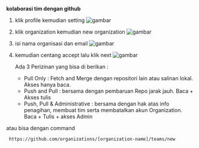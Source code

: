 **kolaborasi tim dengan github**
1. klik profile kemudian setting
![gambar](https://user-images.githubusercontent.com/111225906/184904153-c719551a-e023-40d9-b426-6fac35ec53b0.png)

2. klik organization kemudian new organization
![gambar](https://user-images.githubusercontent.com/111225906/184904392-64502eb1-0705-423f-8522-af6ab64d3f5f.png)

 3. isi nama organisasi dan email
 ![gambar](https://user-images.githubusercontent.com/111225906/184904486-8e97f58b-d32e-4b92-894a-516419347ab3.png)

 4. kemudian centang accept lalu klik next
 ![gambar](https://user-images.githubusercontent.com/111225906/184904617-133ca1e0-ee61-4c1a-8a16-e52123d56bc7.png)

 
    Ada 3 Perizinan yang bisa di berikan :

    - Pull Only : Fetch and Merge dengan repositori lain atau salinan lokal. Akses hanya baca.
    - Push and Pull : bersama dengan pembaruan Repo jarak jauh. Baca + Akses tulis
    - Push, Pull & Administrative : bersama dengan hak atas info penagihan, membuat tim serta membatalkan akun Organization. Baca + Tulis + akses Admin

atau bisa dengan command
```
 https://github.com/organizations/[organization-name]/teams/new
 ```
 
